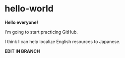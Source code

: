 # hello-world
**Hello everyone!**

I'm going to start practicing GitHub.

I think I can help localize English resources to Japanese.

**EDIT IN BRANCH**

